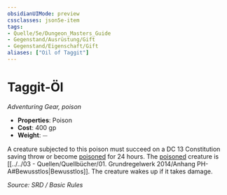```yaml
---
obsidianUIMode: preview
cssclasses: json5e-item
tags:
- Quelle/5e/Dungeon_Masters_Guide
- Gegenstand/Ausrüstung/Gift
- Gegenstand/Eigenschaft/Gift
aliases: ["Oil of Taggit"]
---
```

# Taggit-Öl
*Adventuring Gear, poison*  

- **Properties**: Poison
- **Cost**: 400 gp
- **Weight**: ⏤

A creature subjected to this poison must succeed on a DC 13 Constitution saving throw or become [poisoned](rules/conditions.md#poisoned) for 24 hours. The [poisoned](rules/conditions.md#poisoned) creature is [[../../03 - Quellen/Quellbücher/01. Grundregelwerk 2014/Anhang PH-A#Bewusstlos|Bewusstlos]]. The creature wakes up if it takes damage.

*Source: SRD / Basic Rules*